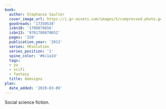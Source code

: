 ```yaml
---
book:
  author: Stephanie Saulter
  cover_image_url: https://i.gr-assets.com/images/S/compressed.photo.goodreads.com/books/1360600426l/17350538._SX98_.jpg
  goodreads: '17350538'
  isbn10: '1780878656'
  isbn13: '9781780878652'
  pages: '320'
  publication_year: '2013'
  series: ®Evolution
  series_position: '1'
  spine_color: '#6c1a1d'
  tags:
  - ya
  - scifi
  - fantasy
  title: Gemsigns
plan:
  date_added: '2019-03-09'
---
```


Social science fiction.
